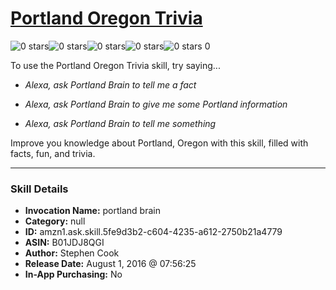 # [Portland Oregon Trivia](http://alexa.amazon.com/#skills/amzn1.ask.skill.5fe9d3b2-c604-4235-a612-2750b21a4779)
![0 stars](../../images/ic_star_border_black_18dp_1x.png)![0 stars](../../images/ic_star_border_black_18dp_1x.png)![0 stars](../../images/ic_star_border_black_18dp_1x.png)![0 stars](../../images/ic_star_border_black_18dp_1x.png)![0 stars](../../images/ic_star_border_black_18dp_1x.png) 0

To use the Portland Oregon Trivia skill, try saying...

* *Alexa, ask Portland Brain to tell me a fact*

* *Alexa, ask Portland Brain to give me some Portland information*

* *Alexa, ask Portland Brain to tell me something*

Improve you knowledge about Portland, Oregon with this skill, filled with facts, fun, and trivia.

***

### Skill Details

* **Invocation Name:** portland brain
* **Category:** null
* **ID:** amzn1.ask.skill.5fe9d3b2-c604-4235-a612-2750b21a4779
* **ASIN:** B01JDJ8QGI
* **Author:** Stephen Cook
* **Release Date:** August 1, 2016 @ 07:56:25
* **In-App Purchasing:** No
